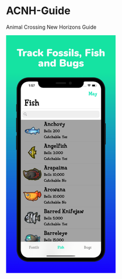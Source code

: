 # ACNH-Guide
Animal Crossing New Horizons Guide

<img src="https://github.com/thomasdye/ACNH-Guide/blob/master/6.5%20Screenshots/Image%201.jpeg?raw=true" width="300px">
